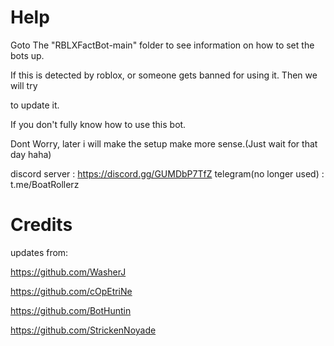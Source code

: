 # Help

Goto The "RBLXFactBot-main" folder to see information on how to set the bots up.

If this is detected by roblox, or someone gets banned for using it. Then we will try 

to update it.

If you don't fully know how to use this bot.

Dont Worry, later i will make the setup make more sense.(Just wait for that day haha)

discord server : https://discord.gg/GUMDbP7TfZ
telegram(no longer used) : t.me/BoatRollerz

# Credits
updates from: 

https://github.com/WasherJ 

https://github.com/cOpEtriNe 

https://github.com/BotHuntin 

https://github.com/StrickenNoyade
